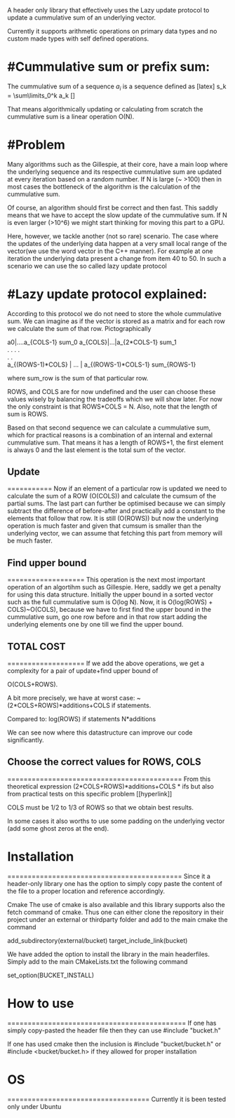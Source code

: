 A header only library that effectively uses the Lazy update protocol to update a cummulative sum of an underlying vector.

Currently it supports arithmetic operations on primary data types and no custom made types with self defined operations. 



#Cummulative sum or prefix sum:
===============================
The cummulative sum of a sequence $a_i$ is a sequence defined as 
[latex]
s_k = \sum\limits_0^k a_k
[]

That means algorithmically updating or calculating from scratch the cummulative sum is a linear operation O(N).


#Problem
===============================
Many algorithms such as the Gillespie, at their core, have a main loop where the underlying sequence and its respective cummulative sum are updated at every iteration based on a random number. If N is large (~ >100) then in most cases the bottleneck of the algorithm is the calculation of the cummulative sum.

Of course, an algorithm should first be correct and then fast. This saddly means that we have to accept the slow update of the cummulative sum. If N is even larger (>10^6) we might start thinking for moving this part to a GPU.

Here, however, we tackle another (not so rare) scenario. The case where the updates of the underlying data happen at a very small local range of the vector(we use the word vector in the C++ manner). For example at one iteration the underlying data present a change from item 40 to 50. In such a scenario we can use the so called lazy update protocol


#Lazy update protocol explained:
================================
According to this protocol we do not need to store the whole cummulative sum. We can imagine as if the vector is stored as a matrix and for each row we calculate the sum of that row. Pictographically 

a0|....a_{COLS-1}                               sum_0
a_{COLS}|...|a_{2*COLS-1}                       sum_1    
.                                               .
.                                               .    
.                                               .    
a_{(ROWS-1)*COLS} | ... | a_{(ROWS-1)*COLS-1}   sum_{ROWS-1}


where sum_row is the sum of that particular row.

ROWS, and COLS are for now undefined and the user can choose these values wisely by balancing the tradeoffs which we will show later.
For now the only constraint is that ROWS*COLS = N. Also, note that the length of sum is ROWS.

Based on that second sequence we can calculate a cummulative sum, which for practical reasons is a combination of an internal and external cummulative sum. That means it has a length of ROWS+1, the first element is always 0 and the last element is the total sum of the vector.


## Update
===========
Now if an element of a particular row is updated we need to calculate the sum of a ROW (O(COLS)) and calculate the cumsum of the partial sums. The last part can further be optimised because we can simply subtract the difference of before-after and practically add a constant to the elements that follow that row. It is still (O(ROWS)) but now the underlying operation is much faster and given that cumsum is smaller than the underlying vector, we can assume that fetching this part from memory will be much faster.

## Find upper bound
===================
This operation is the next most important operation of an algortihm such as Gillespie. Here, saddly we get a penalty for using this data structure. Initially the upper bound in a sorted vector such as the full cummulative sum is O(log N). Now, it is O(log(ROWS) + COLS)~O(COLS), because we have to first find the upper bound in the cummulative sum, go one row before and in that row start adding the underlying elements one by one till we find the upper bound.



## TOTAL COST
===================
If we add the above operations, we get a complexity for a pair of update+find upper bound of

O(COLS+ROWS).

A bit more precisely, we have at worst case:
~(2*COLS+ROWS)*additions+COLS if statements.

Compared to:
log(ROWS) if statements
N*additions

We can see now where this datastructure can improve our code significantly.


## Choose the correct values for ROWS, COLS
===========================================
From this theoretical expression (2*COLS+ROWS)*additions+COLS * ifs
but also from practical tests on this specific problem
[[hyperlink]]

COLS must be 1/2 to 1/3 of ROWS so that we obtain best results.

In some cases it also worths to use some padding on the underlying vector (add some ghost zeros at the end).



# Installation
===========================================
Since it a header-only library one has the option to simply copy paste the content of the file to a proper location and reference accordingly.

Cmake
The use of cmake is also available and this library supports also the fetch command of cmake. Thus one can either clone the repository in their project under an external or thirdparty folder and add to the main cmake the command

add_subdirectory(external/bucket)
target_include_link(bucket)


We have added the option to install the library in the main headerfiles. 
Simply add to the main CMakeLists.txt the following command

set_option(BUCKET_INSTALL)



# How to use
============================================
If one has simply copy-pasted the header file then they can use 
#include "bucket.h"

If one has used cmake then the inclusion is
#include "bucket/bucket.h"
or
#include <bucket/bucket.h>
if they allowed for proper installation




# OS
===================================
Currently it is been tested only under Ubuntu 








